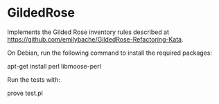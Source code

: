 GildedRose
==========

Implements the Gilded Rose inventory rules described at
https://github.com/emilybache/GildedRose-Refactoring-Kata.

On Debian, run the following command to install the required packages:

apt-get install perl libmoose-perl

Run the tests with:

prove test.pl
